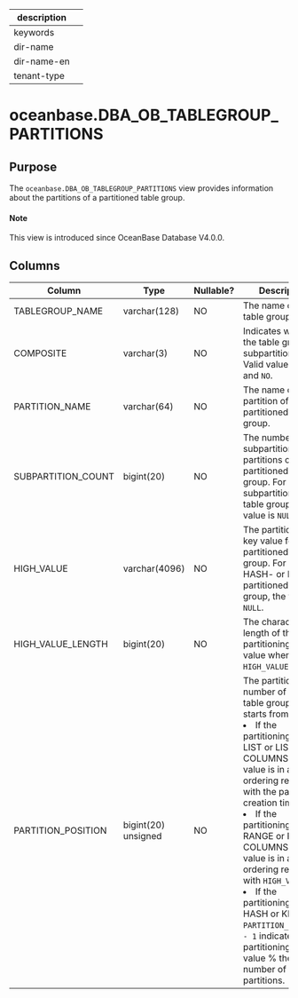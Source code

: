 |description||
|---|---|
|keywords||
|dir-name||
|dir-name-en||
|tenant-type||

# oceanbase.DBA_OB_TABLEGROUP_PARTITIONS

## Purpose

The `oceanbase.DBA_OB_TABLEGROUP_PARTITIONS` view provides information about the partitions of a partitioned table group.

<main id="notice" type='explain'>
  <h4>Note</h4>
  <p>This view is introduced since OceanBase Database V4.0.0. </p>
</main>

## Columns

| Column | Type | Nullable? | Description |
|--------------------|---------------|------------|---------------------------|
| TABLEGROUP_NAME | varchar(128) | NO | The name of the table group. |
| COMPOSITE | varchar(3) | NO | Indicates whether the table group is subpartitioned. Valid values: `YES` and `NO`. |
| PARTITION_NAME | varchar(64) | NO | The name of a partition of the partitioned table group. |
| SUBPARTITION_COUNT | bigint(20) | NO | The number of subpartitions in the partitions of the partitioned table group. For a non-subpartitioned table group, the value is `NULL`. |
| HIGH_VALUE | varchar(4096) | NO | The partitioning key value for the partitioned table group. For a HASH- or KEY-partitioned table group, the value is `NULL`. |
| HIGH_VALUE_LENGTH | bigint(20) | NO | The character length of the partitioning key value when `HIGH_VALUE` is valid. |
| PARTITION_POSITION | bigint(20) unsigned | NO | The partition number of the table group, which starts from 1.  <li> If the partitioning type is LIST or LIST COLUMNS, this value is in a partial ordering relation with the partition creation time.   <li> If the partitioning type is RANGE or RANGE COLUMNS, this value is in a partial ordering relation with `HIGH_VALUE`.   <li> If the partitioning type is HASH or KEY, `PARTITION_POSITION - 1` indicates the partitioning key value % the number of partitions. |
